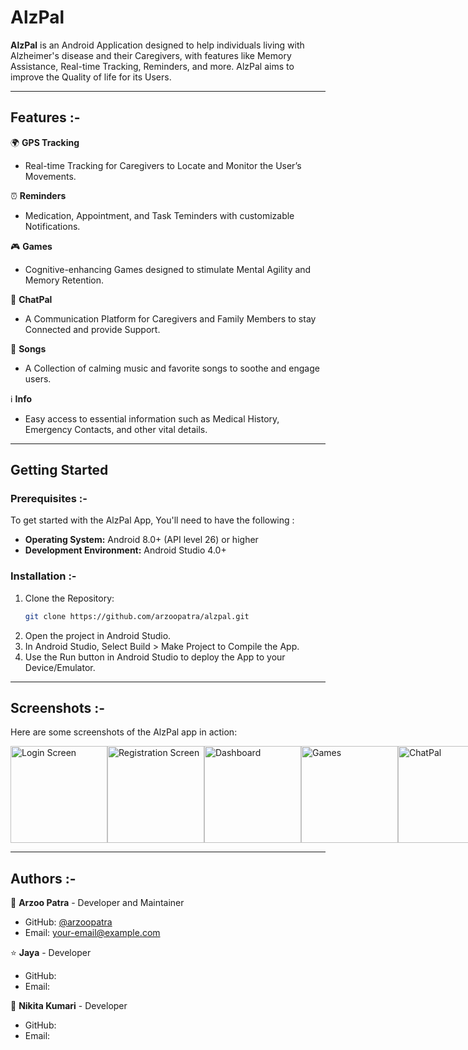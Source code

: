 # AlzPal

**AlzPal** is an Android Application designed to help individuals living with Alzheimer's disease and their Caregivers, with features like Memory Assistance, Real-time Tracking, Reminders, and more. AlzPal aims to improve the Quality of life for its Users.

---

## Features :-

🌍 **GPS Tracking**  
- Real-time Tracking for Caregivers to Locate and Monitor the User’s Movements.

⏰ **Reminders**  
- Medication, Appointment, and Task Teminders with customizable Notifications.

🎮 **Games**  
- Cognitive-enhancing Games designed to stimulate Mental Agility and Memory Retention.

💬 **ChatPal**  
- A Communication Platform for Caregivers and Family Members to stay Connected and provide Support.

🎵 **Songs**  
- A Collection of calming music and favorite songs to soothe and engage users.

ℹ️ **Info**  
- Easy access to essential information such as Medical History, Emergency Contacts, and other vital details.

---

## Getting Started

### Prerequisites :-

To get started with the AlzPal App, You'll need to have the following :

- **Operating System:** Android 8.0+ (API level 26) or higher  
- **Development Environment:** Android Studio 4.0+  
    
### Installation :-

1. Clone the Repository:
   ```bash
   git clone https://github.com/arzoopatra/alzpal.git

2. Open the project in Android Studio.
3. In Android Studio, Select Build > Make Project to Compile the App.
4. Use the Run button in Android Studio to deploy the App to your Device/Emulator.

---

## Screenshots :-

Here are some screenshots of the AlzPal app in action:

<div style="display: flex; justify-content: space-around;">
  <img src="https://github.com/arzoopatra/AlzPal/blob/master/Screenshots/Login.png" alt="Login Screen" width="155"/>
  <img src="https://github.com/arzoopatra/AlzPal/blob/master/Screenshots/Registration.png" alt="Registration Screen" width="155"/>
  <img src="https://github.com/arzoopatra/AlzPal/blob/master/Screenshots/Dashboard.png" alt="Dashboard" width="155"/>
  <img src="https://github.com/arzoopatra/AlzPal/blob/master/Screenshots/Games.png" alt="Games" width="155"/>
  <img src="https://github.com/arzoopatra/AlzPal/blob/master/Screenshots/ChatPal.png" alt="ChatPal" width="155"/>
</div>

---
 
## Authors :-

🩷 **Arzoo Patra** - Developer and Maintainer  
  - GitHub: [@arzoopatra](https://github.com/arzoopatra)  
  - Email: [your-email@example.com](mailto:your-email@example.com)
 
⭐ **Jaya** - Developer 
  - GitHub:   
  - Email:  

🌸 **Nikita Kumari** - Developer  
  - GitHub:  
  - Email:  
   

    

 
